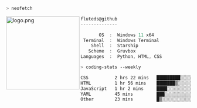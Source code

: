 ```zsh
> neofetch
```

<!--img align="left" src="https://github.com/fluteds.png" alt="logo.png" width="200"/>-->
<img align="left" src="https://external-content.duckduckgo.com/iu/?u=https%3A%2F%2F78.media.tumblr.com%2F975fca5f82161b190efdcaa05ffbd4ec%2Ftumblr_p6q6m9TJF01x3p3jmo1_500.png&f=1&nofb=1" alt="logo.png" width="200"/>

```csharp
fluteds@github
--------------

       OS  :  Windows 11 x64
 Terminal  :  Windows Terminal
    Shell  :  Starship
   Scheme  :  Gruvbox
Languages  :  Python, HTML, CSS
```

```zsh
> coding-stats --weekly
```

<!--START_SECTION:waka-->

```txt
CSS          2 hrs 22 mins   █████████░░░░░░░░░░░░░░░░   36.46 %
HTML         1 hr 56 mins    ███████▒░░░░░░░░░░░░░░░░░   29.87 %
JavaScript   1 hr 2 mins     ████░░░░░░░░░░░░░░░░░░░░░   15.94 %
YAML         45 mins         ███░░░░░░░░░░░░░░░░░░░░░░   11.74 %
Other        23 mins         █▒░░░░░░░░░░░░░░░░░░░░░░░   05.99 %
```

<!--END_SECTION:waka-->
